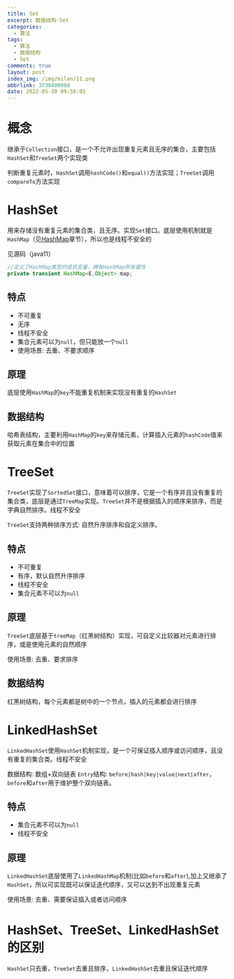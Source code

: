 ```yaml
---
title: Set
excerpt: 数据结构-Set
categories:
  - 算法
tags:
  - 算法
  - 数据结构
  - Set
comments: true
layout: post
index_img: /img/milan/11.png
abbrlink: 3730400060
date: 2022-05-30 09:58:03
---
```

# 概念

继承于`Collection`接口，是一个不允许出现重复元素且无序的集合，主要包括`HashSet`和`TreeSet`两个实现类

判断重复元素时，`HashSet`调用`hashCode()`和`equal()`方法实现；`TreeSet`调用`compareTo`方法实现

# HashSet

用来存储没有重复元素的集合类，且无序。实现`Set`接口。底层使用机制就是`HashMap`（见[HashMap](1029785637.html)章节），所以也是线程不安全的

见源码（java11）

``` java
//定义了HashMap类型的成员变量，拥有HashMap所有属性
private transient HashMap<E,Object> map;
```

## 特点

* 不可重复
* 无序
* 线程不安全
* 集合元素可以为`null`，但只能放一个`null`
* 使用场景: 去重、不要求顺序

## 原理

底层使用`HashMap`的`key`不能重复机制来实现没有重复的`HashSet`

## 数据结构

哈希表结构，主要利用`HashMap`的`key`来存储元素，计算插入元素的`hashCode`值来获取元素在集合中的位置

# TreeSet

`TreeSet`实现了`SortedSet`接口，意味着可以排序，它是一个有序并且没有重复的集合类，底层是通过`TreeMap`实现。`TreeSet`并不是根据插入的顺序来排序，而是字典自然排序。线程不安全

`TreeSet`支持两种排序方式: 自然升序排序和自定义排序。

## 特点

* 不可重复
* 有序，默认自然升序排序
* 线程不安全
* 集合元素不可以为`null`

## 原理

`TreeSet`底层基于`treeMap`（红黑树结构）实现，可自定义比较器对元素进行排序，或是使用元素的自然顺序

使用场景: 去重、要求排序

## 数据结构

红黑树结构，每个元素都是树中的一个节点，插入的元素都会进行排序

# LinkedHashSet
`LinkedHashSet`使用`HashSet`机制实现，是一个可保证插入顺序或访问顺序，且没有重复的集合类。线程不安全

数据结构: 数组+双向链表
`Entry`结构: `before|hash|key|value|next|after`，`before`和`after`用于维护整个双向链表。

## 特点

* 集合元素不可以为`null`
* 线程不安全

## 原理

`LinkedHashSet`底层使用了`LinkedHashMap`机制(比如`before`和`after`),加上又继承了`HashSet`，所以可实现既可以保证迭代顺序，又可以达到不出现重复元素

使用场景: 去重、需要保证插入或者访问顺序

# HashSet、TreeSet、LinkedHashSet的区别

`HashSet`只去重，`TreeSet`去重且排序，`LinkedHashSet`去重且保证迭代顺序
